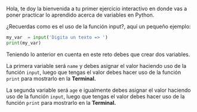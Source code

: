 Hola, te doy la bienvenida a tu primer ejercicio interactivo en donde vas a poner practicar lo aprendido acerca de variables en Python.

¿Recuerdas como es el uso de la función input?, aquí un pequeño ejemplo:

```py
my_var  = input('Digita un texto => ')
print(my_var)
```

Teniendo lo anterior en cuenta en este reto debes que crear dos variables.

La primera variable será `name` y debes asignar el valor haciendo uso de la función `input`, luego que tengas el valor debes hacer uso de la función `print` para mostrarlo en la **Terminal.**

La segunda variable será `age` e igualmente debes asignar el valor haciendo uso de la función `input`,  luego que tengas el valor debes hacer uso de la función `print` para mostrarlo en la **Terminal.**
